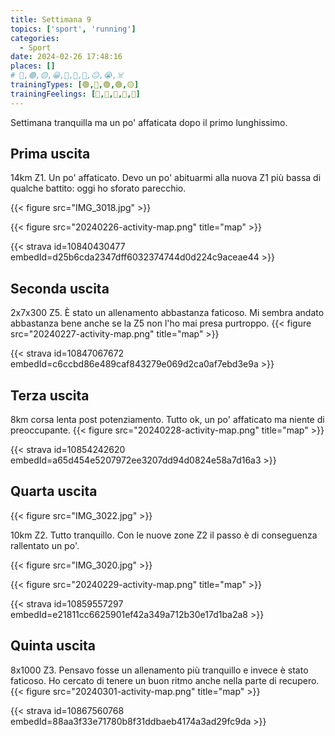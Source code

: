 ```yaml
---
title: Settimana 9
topics: ['sport', 'running']
categories:
  - Sport
date: 2024-02-26 17:48:16
places: []
# 🔴,🟢,🟡,😀,🙁,🫤,🙂,😐,😭,☠️
trainingTypes: [🟢,🔴,🟢,🟢,🟡]
trainingFeelings: [🙂,🫤,🙂,🙂,🫤]
---
```

Settimana tranquilla ma un po' affaticata dopo il primo lunghissimo.
<!--more-->

## Prima uscita
14km Z1. Un po' affaticato. Devo un po' abituarmi alla nuova Z1 più bassa di qualche battito: oggi ho sforato parecchio.

{{< figure src="IMG_3018.jpg" >}}

{{< figure src="20240226-activity-map.png" title="map" >}}

{{< strava id=10840430477 embedId=d25b6cda2347dff6032374744d0d224c9aceae44 >}}

## Seconda uscita
2x7x300 Z5. È stato un allenamento abbastanza faticoso. Mi sembra andato abbastanza bene anche se la Z5 non l'ho mai presa purtroppo.
{{< figure src="20240227-activity-map.png" title="map" >}}

{{< strava id=10847067672 embedId=c6ccbd86e489caf843279e069d2ca0af7ebd3e9a >}}

## Terza uscita
8km corsa lenta post potenziamento. Tutto ok, un po' affaticato ma niente di preoccupante.
{{< figure src="20240228-activity-map.png" title="map" >}}

{{< strava id=10854242620 embedId=a65d454e5207972ee3207dd94d0824e58a7d16a3 >}}

## Quarta uscita
{{< figure src="IMG_3022.jpg" >}}

10km Z2. Tutto tranquillo. Con le nuove zone Z2 il passo è di conseguenza rallentato un po'.

{{< figure src="IMG_3020.jpg" >}}

{{< figure src="20240229-activity-map.png" title="map" >}}

{{< strava id=10859557297 embedId=e21811cc6625901ef42a349a712b30e17d1ba2a8 >}}

## Quinta uscita
8x1000 Z3. Pensavo fosse un allenamento più tranquillo e invece è stato faticoso. Ho cercato di tenere un buon ritmo anche nella parte di recupero.
{{< figure src="20240301-activity-map.png" title="map" >}}

{{< strava id=10867560768 embedId=88aa3f33e71780b8f31ddbaeb4174a3ad29fc9da >}}

